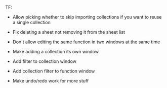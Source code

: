 ﻿TF:

- Allow picking whether to skip importing collections if you want to reuse a single collection 
- Fix deleting a sheet not removing it from the sheet list
- Don't allow editing the same function in two windows at the same time
- Make adding a collection its own window
- Add filter to collection window
- Add collection filter to function window

- Make undo/redo work for more stuff